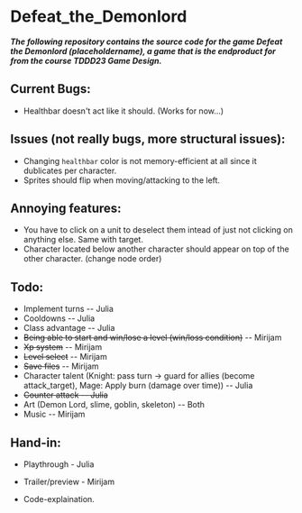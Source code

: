 # Defeat_the_Demonlord
***The following repository contains the source code for the game Defeat the Demonlord (placeholdername), a game that is the endproduct for from the course TDDD23 Game Design.***

## Current Bugs:
* Healthbar doesn't act like it should. (Works for now...)

## Issues (not really bugs, more structural issues):
* Changing `healthbar` color is not memory-efficient at all since it dublicates per character.
* Sprites should flip when moving/attacking to the left.


## Annoying features:
* You have to click on a unit to deselect them intead of just not clicking on anything else. Same with target.
* Character located below another character should appear on top of the other character. (change node order)

## Todo:
* Implement turns -- Julia
* Cooldowns -- Julia
* Class advantage -- Julia
* <del>Being able to start and win/lose a level (win/loss condition)</del> -- Mirijam
* <del>Xp system</del> -- Mirijam
* <del>Level select</del> -- Mirijam
* <del>Save files</del> -- Mirijam
* Character talent (Knight: pass turn -> guard for allies (become attack_target), Mage: Apply burn (damage over time)) -- Julia
* <del>Counter attack -- Julia</del>
* Art (Demon Lord, slime, goblin, skeleton) -- Both
* Music -- Mirijam

## Hand-in:
* Playthrough - Julia
* Trailer/preview - Mirijam

* Code-explaination.

